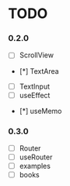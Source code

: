 # TODO

### 0.2.0

- [ ] ScrollView
- [*] TextArea
- [ ] TextInput
- [ ] useEffect
- [*] useMemo

### 0.3.0

- [ ] Router
- [ ] useRouter
- [ ] examples
- [ ] books
